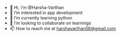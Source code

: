 - 👋 Hi, I’m @Harsha-Varthan
- 👀 I’m interested in app development
- 🌱 I’m currently learning python
- 💞️ I’m looking to collaborate on learnings
- 📫 How to reach me at harshavarthan56@gmail.com

<!---
Harsha-Varthan/Harsha-Varthan is a ✨ special ✨ repository because its `README.md` (this file) appears on your GitHub profile.
You can click the Preview link to take a look at your changes.
--->
